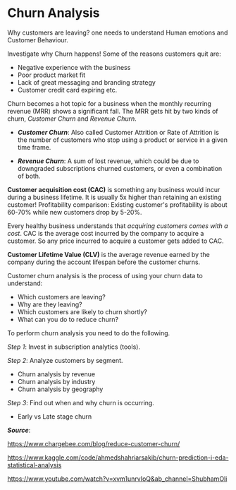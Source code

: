 # Churn Analysis

Why customers are leaving? one needs to understand Human emotions and Customer Behaviour.

Investigate why Churn happens! Some of the reasons customers quit are:
- Negative experience with the business
- Poor product market fit
- Lack of great messaging and branding strategy
- Customer credit card expiring etc.

Churn becomes a hot topic for a business when the monthly recurring revenue (MRR) shows a significant fall. The MRR gets hit by two kinds of churn, _Customer Churn_ and _Revenue Churn_.

- _**Customer Churn**_: Also called Customer Attrition or Rate of Attrition is the number of customers who stop using a product or service in a given time frame.

- _**Revenue Churn**_: A sum of lost revenue, which could be due to downgraded subscriptions churned customers, or even a combination of both.

**Customer acquisition cost (CAC)** is something any business would incur during a business lifetime. It is usually 5x higher than retaining an existing customer!
Profitability comparison: Existing customer's profitability is about 60-70% while new customers drop by 5-20%.

Every healthy business understands that _acquiring customers comes with a cost_. CAC is the average cost incurred by the company to acquire a customer. So any price incurred to acquire a customer gets added to CAC.

**Customer Lifetime Value (CLV)** is the average revenue earned by the company during the account lifespan before the customer churns.

Customer churn analysis is the process of using your churn data to understand:
- Which customers are leaving?
- Why are they leaving?
- Which customers are likely to churn shortly?
- What can you do to reduce churn?

To perform churn analysis you need to do the following.

_Step 1_: Invest in subscription analytics (tools).

_Step 2_: Analyze customers by segment.
   - Churn analysis by revenue
   - Churn analysis by industry
   - Churn analysis by geography 

_Step 3_: Find out when and why churn is occurring.
  - Early vs Late stage churn



_**Source**_:

https://www.chargebee.com/blog/reduce-customer-churn/

https://www.kaggle.com/code/ahmedshahriarsakib/churn-prediction-i-eda-statistical-analysis

https://www.youtube.com/watch?v=xvm1unrvIoQ&ab_channel=ShubhamOli


